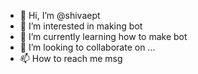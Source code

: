 - 👋 Hi, I’m @shivaept
- 👀 I’m interested in making bot
- 🌱 I’m currently learning how to make bot
- 💞️ I’m looking to collaborate on ...
- 📫 How to reach me msg 

<!---
shivaept/shivaept is a ✨ special ✨ repository because its `README.md` (this file) appears on your GitHub profile.
You can click the Preview link to take a look at your changes.
--->
